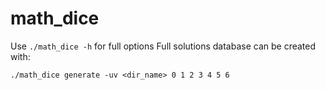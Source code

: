 # math_dice

Use `./math_dice -h` for full options
Full solutions database can be created with:
```
./math_dice generate -uv <dir_name> 0 1 2 3 4 5 6
```
